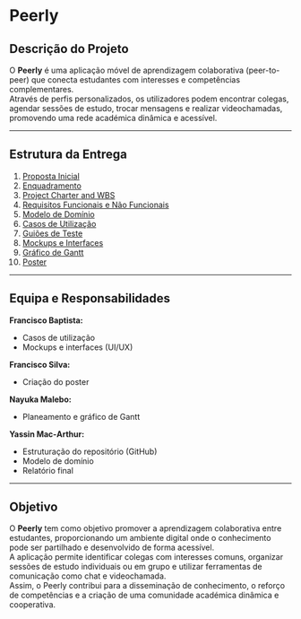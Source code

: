 # Peerly

## Descrição do Projeto
O **Peerly** é uma aplicação móvel de aprendizagem colaborativa (peer-to-peer) que conecta estudantes com interesses e competências complementares.  
Através de perfis personalizados, os utilizadores podem encontrar colegas, agendar sessões de estudo, trocar mensagens e realizar videochamadas, promovendo uma rede académica dinâmica e acessível.

---

## Estrutura da Entrega
1. [Proposta Inicial](./1-Entrega/proposta-inicial.md)  
2. [Enquadramento](./1-Entrega/enquadramento.md)  
3. [Project Charter and WBS](./1-Entrega/project-charter-and-wbs.md)  
4. [Requisitos Funcionais e Não Funcionais](./1-Entrega/requisitos-funcionais-nao-funcionais.md)  
5. [Modelo de Domínio](./1-Entrega/modelo-de-dominio.md)  
6. [Casos de Utilização](./1-Entrega/casos-de-utilizacao.md)  
7. [Guiões de Teste](./1-Entrega/guioes-de-teste.md)  
8. [Mockups e Interfaces](./1-Entrega/mockups-e-interfaces.md)  
9. [Gráfico de Gantt](./1-Entrega/grafico-gantt.md)  
10. [Poster](./1-Entrega/poster.md)

---

## Equipa e Responsabilidades

**Francisco Baptista:**  
- Casos de utilização  
- Mockups e interfaces (UI/UX)

**Francisco Silva:**  
- Criação do poster  

**Nayuka Malebo:**  
- Planeamento e gráfico de Gantt  

**Yassin Mac‑Arthur:**  
- Estruturação do repositório (GitHub)  
- Modelo de domínio  
- Relatório final  

---

## Objetivo
O **Peerly** tem como objetivo promover a aprendizagem colaborativa entre estudantes, proporcionando um ambiente digital onde o conhecimento pode ser partilhado e desenvolvido de forma acessível.  
A aplicação permite identificar colegas com interesses comuns, organizar sessões de estudo individuais ou em grupo e utilizar ferramentas de comunicação como chat e videochamada.  
Assim, o Peerly contribui para a disseminação de conhecimento, o reforço de competências e a criação de uma comunidade académica dinâmica e cooperativa.
